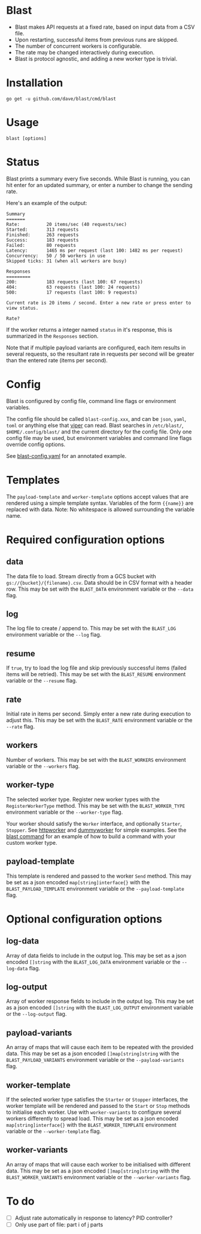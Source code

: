 Blast
=====

* Blast makes API requests at a fixed rate, based on input data from a CSV file.   
* Upon restarting, successful items from previous runs are skipped.   
* The number of concurrent workers is configurable.  
* The rate may be changed interactively during execution.  
* Blast is protocol agnostic, and adding a new worker type is trivial.  

Installation
============
```
go get -u github.com/dave/blast/cmd/blast
```

Usage
=====
```
blast [options]
```

Status
======

Blast prints a summary every five seconds. While Blast is running, you can hit enter for an updated 
summary, or enter a number to change the sending rate. 

Here's an example of the output:

```
Summary
=======
Rate:          20 items/sec (40 requests/sec)
Started:       313 requests
Finished:      263 requests
Success:       183 requests
Failed:        80 requests
Latency:       1465 ms per request (last 100: 1482 ms per request)
Concurrency:   50 / 50 workers in use
Skipped ticks: 31 (when all workers are busy)
               
Responses      
=========      
200:           183 requests (last 100: 67 requests)
404:           63 requests (last 100: 24 requests)
500:           17 requests (last 100: 9 requests)

Current rate is 20 items / second. Enter a new rate or press enter to view status.

Rate?
```

If the worker returns a integer named `status` in it's response, this is summarized in the 
`Responses` section.

Note that if multiple payload variants are configured, each item results in several requests, so 
the resultant rate in requests per second will be greater than the entered rate (items per second).

Config
======

Blast is configured by config file, command line flags or environment variables.

The config file should be called `blast-config.xxx`, and can be `json`, `yaml`, `toml` or anything 
else that [viper](https://github.com/spf13/viper) can read. Blast searches in `/etc/blast/`, 
`$HOME/.config/blast/` and the current directory for the config file. Only one config file may be 
used, but environment variables and command line flags override config options.

See [blast-config.yaml](https://github.com/dave/blast/blob/master/blast-config.yaml) for an 
annotated example.

Templates
=========

The `payload-template` and `worker-template` options accept values that are rendered using a simple
template syntax. Variables of the form `{{name}}` are replaced with data. Note: No whitespace is 
allowed surrounding the variable name. 

Required configuration options
==============================

data
----
The data file to load. Stream directly from a GCS bucket with `gs://{bucket}/{filename}.csv`. 
Data should be in CSV format with a header row. This may be set with the `BLAST_DATA` environment 
variable or the `--data` flag.

log
---
The log file to create / append to. This may be set with the `BLAST_LOG` environment variable or 
the `--log` flag.

resume
------
If `true`, try to load the log file and skip previously successful items (failed items will be 
retried). This may be set with the `BLAST_RESUME` environment variable or the `--resume` flag.

rate
----
Initial rate in items per second. Simply enter a new rate during execution to adjust this. This may 
be set with the `BLAST_RATE` environment variable or the `--rate` flag.

workers
-------
Number of workers. This may be set with the `BLAST_WORKERS` environment variable or the `--workers` 
flag.

worker-type
-----------
The selected worker type. Register new worker types with the `RegisterWorkerType` method. This may 
be set with the `BLAST_WORKER_TYPE` environment variable or the `--worker-type` flag.

Your worker should satisfy the `Worker` interface, and optionally `Starter`, `Stopper`. See 
[httpworker](https://github.com/dave/blast/blob/master/httpworker/httpworker.go) and 
[dummyworker](https://github.com/dave/blast/blob/master/dummyworker/dummyworker.go) for simple 
examples. See the [blast command](https://github.com/dave/blast/blob/master/cmd/blast/blast.go) for 
an example of how to build a command with your custom worker type.

payload-template
----------------
This template is rendered and passed to the worker `Send` method. This may be set as a json encoded 
`map[string]interface{}` with the `BLAST_PAYLOAD_TEMPLATE` environment variable or the 
`--payload-template` flag.

Optional configuration options
==============================

log-data
--------
Array of data fields to include in the output log. This may be set as a json encoded `[]string` 
with the `BLAST_LOG_DATA` environment variable or the `--log-data` flag.

log-output
----------
Array of worker response fields to include in the output log. This may be set as a json encoded 
`[]string` with the `BLAST_LOG_OUTPUT` environment variable or the `--log-output` flag.

payload-variants
----------------
An array of maps that will cause each item to be repeated with the provided data. This may be set 
as a json encoded `[]map[string]string` with the `BLAST_PAYLOAD_VARIANTS` environment variable or 
the `--payload-variants` flag.  

worker-template
---------------
If the selected worker type satisfies the `Starter` or `Stopper` interfaces, the worker template 
will be rendered and passed to the `Start` or `Stop` methods to initialise each worker. Use with 
`worker-variants` to configure several workers differently to spread load. This may be set as a 
json encoded `map[string]interface{}` with the `BLAST_WORKER_TEMPLATE` environment variable or the 
`--worker-template` flag.

worker-variants
---------------
An array of maps that will cause each worker to be initialised with different data. This may be set 
as a json encoded `[]map[string]string` with the `BLAST_WORKER_VARIANTS` environment variable or 
the `--worker-variants` flag. 

To do
=====  
- [ ] Adjust rate automatically in response to latency? PID controller?  
- [ ] Only use part of file: part i of j parts  
